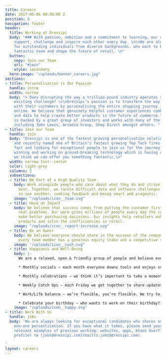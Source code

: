 ```yaml
---
title: Careers
date: 2017-05-06 09:50:00 Z
position: 6
navigation: footer
header:
  title: Working at Dressipi
  body: "### With passion, ambition and a commitment to learning, our close-knit team
    support, challenge and inspire each other every day. \n\nWe are always looking
    for outstanding individuals from diverse backgrounds, who want to be part of our
    fantastic team and shape the future of retail. \n"
  button:
    copy: Join our Team
    url: "#join"
    style: secondary
  hero-image: "/uploads/banner_careers.jpg"
sections:
- title: Personalisation is Our Passion
  handle: intro
  width: narrow
  body: "> Does disrupting the way a trillion-pound industry operates sound like an
    exciting challenge? \n\nDressipi’s passion is to transform the way retailers engage
    with their customers by personalising the entire shopping journey instore and
    online. We believe that genuinely helpful customer experiences combined with insight
    and data to help create better products is the future of commerce.\n\nDressipi
    is backed by a great group of investors and works with many of the leading retailers
    including John Lewis, Arcadia Group, Shop Direct amongst others. "
- title: Join our Team
  handle: join
  body: "Dressipi is one of the fastest growing personalisation solutions in the world
    and recently named one of Britain’s fastest growing Top Tech firms. We’re expanding
    fast and looking for exceptional people to join us for the journey \n\nMulti award
    winning and working on ground-breaking technology which is having a real impact
    we think we can offer you something fantastic.\n"
  width: narrow text--center
  color: light-grey
  columns: 2
  subsections:
  - title: Be Part of a High Quality Team
    body: Work alongside people who care about what they do and strive to do their
      best. Together, we tackle difficult data and software challenges by listening
      to one another, seeking feedback and being smart and pragmatic.
    image: "/uploads/icon__team.svg"
  - title: Have an Impact
    body: We believe that success comes from putting the customer first and solving
      real problems. Our work gives millions of people every day the confidence to
      make better purchasing decisions. Our insights help retailers make better quality
      products and solve the inefficiencies in retail.
    image: "/uploads/icon__report-increase.svg"
  - title: Be an Owner
    body: We believe everyone should share in the success of the company. That's why
      every team member has a generous equity stake and a competitive salary.
    image: "/uploads/icon__cash.svg"
  - title: Happiness and Well-Being
    body: |-
      We are a relaxed, open & friendly group of people and believe everyone can achieve their personal and professional goals in life.

      * Monthly socials – each month everyone downs tools and enjoys some non work time together

      * Monthly celebrations – we think it’s important to take a moment to recognise and celebrate our progress and achievements

      * Weekly Catch Ups – each Friday we get together to share updates and news

      * Work/Life balance – we’re flexible, you’re flexible. We try to support you whenever we can including working from home and the hours you work

      * Celebrate your birthday – who wants to work on their birthday? No-one, so we don’t.
    image: "/uploads/icon__happy.svg"
- title: Work With Us
  handle: jobs
  body: 'We are always looking for exceptional candidates who shares our passion for
    one-one personlisation. If you have what it takes, please send your CV and any
    relevant examples of previous work(eg: websites, apps, Stack Overflow or GitHub
    profile) to [jobs@dressipi.com](mailto:jobs@dressipi.com).

'
layout: careers
---
```


